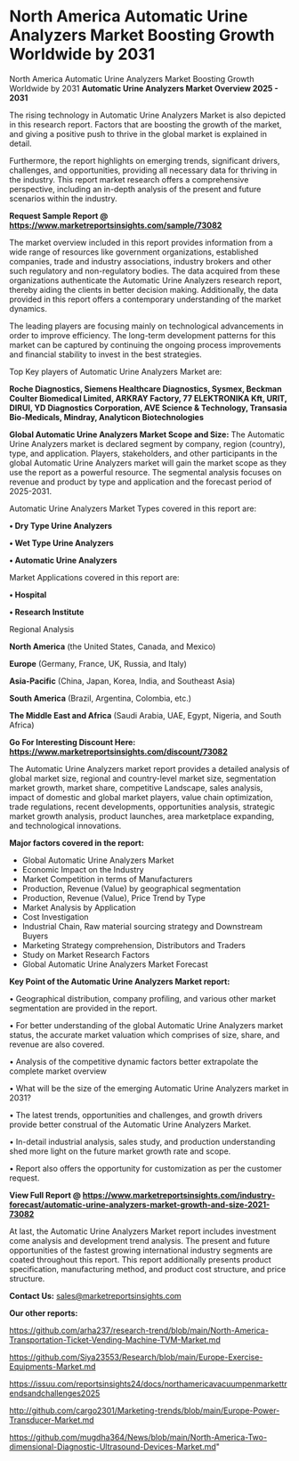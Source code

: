 # North America Automatic Urine Analyzers Market Boosting Growth Worldwide by 2031
North America Automatic Urine Analyzers Market Boosting Growth Worldwide by 2031
<Strong> Automatic Urine Analyzers Market Overview 2025 - 2031</strong>

The rising technology in Automatic Urine Analyzers Market is also depicted in this research report. Factors that are boosting the growth of the market, and giving a positive push to thrive in the global market is explained in detail.

Furthermore, the report highlights on emerging trends, significant drivers, challenges, and opportunities, providing all necessary data for thriving in the industry. This report market research offers a comprehensive perspective, including an in-depth analysis of the present and future scenarios within the industry.

<strong>Request Sample Report @ <a href=https://www.marketreportsinsights.com/sample/73082>https://www.marketreportsinsights.com/sample/73082</a></strong>

The market overview included in this report provides information from a wide range of resources like government organizations, established companies, trade and industry associations, industry brokers and other such regulatory and non-regulatory bodies. The data acquired from these organizations authenticate the Automatic Urine Analyzers research report, thereby aiding the clients in better decision making. Additionally, the data provided in this report offers a contemporary understanding of the market dynamics.

The leading players are focusing mainly on technological advancements in order to improve efficiency. The long-term development patterns for this market can be captured by continuing the ongoing process improvements and financial stability to invest in the best strategies.

Top Key players of Automatic Urine Analyzers Market are:

<strong>Roche Diagnostics, Siemens Healthcare Diagnostics, Sysmex, Beckman Coulter Biomedical Limited, ARKRAY Factory, 77 ELEKTRONIKA Kft, URIT, DIRUI, YD Diagnostics Corporation, AVE Science & Technology, Transasia Bio-Medicals, Mindray, Analyticon Biotechnologies</strong>

<strong><b>Global Automatic Urine Analyzers Market Scope and Size:</b></strong>
The Automatic Urine Analyzers market is declared segment by company, region (country), type, and application. Players, stakeholders, and other participants in the global Automatic Urine Analyzers market will gain the market scope as they use the report as a powerful resource. The segmental analysis focuses on revenue and product by type and application and the forecast period of 2025-2031.

Automatic Urine Analyzers Market Types covered in this report are:

<strong>• Dry Type Urine Analyzers

• Wet Type Urine Analyzers

• Automatic Urine Analyzers</strong>

Market Applications covered in this report are:

<strong>• Hospital

• Research Institute</strong> 

Regional Analysis

<strong>North America</strong> (the United States, Canada, and Mexico)

<strong>Europe</strong> (Germany, France, UK, Russia, and Italy)

<strong>Asia-Pacific</strong> (China, Japan, Korea, India, and Southeast Asia)

<strong>South America</strong> (Brazil, Argentina, Colombia, etc.)

<strong>The Middle East and Africa</strong> (Saudi Arabia, UAE, Egypt, Nigeria, and South Africa)

<strong>Go For Interesting Discount Here: <a href=https://www.marketreportsinsights.com/discount/73082>https://www.marketreportsinsights.com/discount/73082</a></strong>

The Automatic Urine Analyzers market report provides a detailed analysis of global market size, regional and country-level market size, segmentation market growth, market share, competitive Landscape, sales analysis, impact of domestic and global market players, value chain optimization, trade regulations, recent developments, opportunities analysis, strategic market growth analysis, product launches, area marketplace expanding, and technological innovations.

<strong><b>Major factors covered in the report:</b></strong>
<ul>
  <li>Global Automatic Urine Analyzers Market </li>
  <li>Economic Impact on the Industry</li>
  <li>Market Competition in terms of Manufacturers</li>
  <li>Production, Revenue (Value) by geographical segmentation</li>
  <li>Production, Revenue (Value), Price Trend by Type</li>
  <li>Market Analysis by Application</li>
  <li>Cost Investigation</li>
  <li>Industrial Chain, Raw material sourcing strategy and Downstream Buyers</li>
  <li>Marketing Strategy comprehension, Distributors and Traders</li>
  <li>Study on Market Research Factors</li>
  <li>Global Automatic Urine Analyzers Market Forecast</li>
</ul>

<strong><b>Key Point of the Automatic Urine Analyzers Market report:</b></strong>

• Geographical distribution, company profiling, and various other market segmentation are provided in the report.

• For better understanding of the global Automatic Urine Analyzers market status, the accurate market valuation which comprises of size, share, and revenue are also covered.

• Analysis of the competitive dynamic factors better extrapolate the complete market overview

• What will be the size of the emerging Automatic Urine Analyzers market in 2031?

• The latest trends, opportunities and challenges, and growth drivers provide better construal of the Automatic Urine Analyzers Market.

• In-detail industrial analysis, sales study, and production understanding shed more light on the future market growth rate and scope.

• Report also offers the opportunity for customization as per the customer request.

<strong><b>View Full Report @ <a href=https://www.marketreportsinsights.com/industry-forecast/automatic-urine-analyzers-market-growth-and-size-2021-73082>https://www.marketreportsinsights.com/industry-forecast/automatic-urine-analyzers-market-growth-and-size-2021-73082</a></b></strong>


At last, the Automatic Urine Analyzers Market report includes investment come analysis and development trend analysis. The present and future opportunities of the fastest growing international industry segments are coated throughout this report. This report additionally presents product specification, manufacturing method, and product cost structure, and price structure.

<strong>Contact Us:</strong>
sales@marketreportsinsights.com

<strong>Our other reports:</strong>

<a href=https://github.com/arha237/research-trend/blob/main/North-America-Transportation-Ticket-Vending-Machine-TVM-Market.md>https://github.com/arha237/research-trend/blob/main/North-America-Transportation-Ticket-Vending-Machine-TVM-Market.md</a>

<a href=https://github.com/Siya23553/Research/blob/main/Europe-Exercise-Equipments-Market.md>https://github.com/Siya23553/Research/blob/main/Europe-Exercise-Equipments-Market.md</a>

<a href=https://issuu.com/reportsinsights24/docs/northamericavacuumpenmarkettrendsandchallenges2025>https://issuu.com/reportsinsights24/docs/northamericavacuumpenmarkettrendsandchallenges2025</a>

<a href=http://github.com/cargo2301/Marketing-trends/blob/main/Europe-Power-Transducer-Market.md>http://github.com/cargo2301/Marketing-trends/blob/main/Europe-Power-Transducer-Market.md</a>

<a href=https://github.com/mugdha364/News/blob/main/North-America-Two-dimensional-Diagnostic-Ultrasound-Devices-Market.md>https://github.com/mugdha364/News/blob/main/North-America-Two-dimensional-Diagnostic-Ultrasound-Devices-Market.md</a>"

